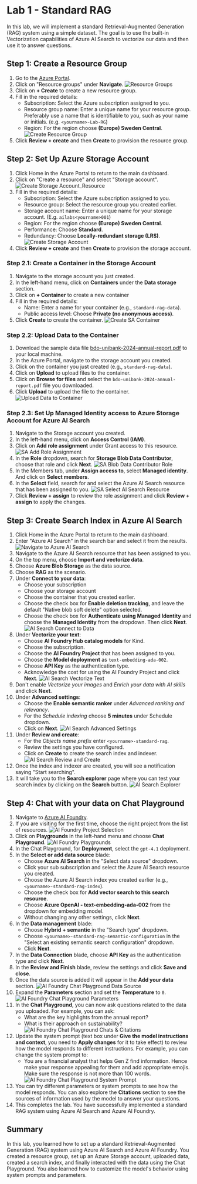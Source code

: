 # Lab 1 - Standard RAG

In this lab, we will implement a standard Retrieval-Augmented Generation (RAG) system using a simple dataset. The goal is to use the built-in Vectorization capabilities of Azure AI Search to vectorize our data and then use it to answer questions.

## Step 1: Create a Resource Group

1. Go to the [Azure Portal](https://portal.azure.com/).
2. Click on "Resource groups" under **Navigate**.
    ![Resource Groups](images/resource_groups.png)
3. Click on **+ Create** to create a new resource group.
4. Fill in the required details:
   - Subscription: Select the Azure subscription assigned to you.
   - Resource group name: Enter a unique name for your resource group. Preferably use a name that is identifiable to you, such as your name or initials. (e.g. `<yourname>-Lab-RG`)
   - Region: For the region choose **(Europe) Sweden Central**.
   ![Create Resource Group](images/create_resource_group.png)
5. Click **Review + create** and then **Create** to provision the resource group.

## Step 2: Set Up Azure Storage Account

1. Click Home in the Azure Portal to return to the main dashboard.
2. Click on "Create a resource" and select "Storage account".
    ![Create Storage Account_Resource](images/create_resource_sa.png)
3. Fill in the required details:
   - Subscription: Select the Azure subscription assigned to you.
   - Resource group: Select the resource group you created earlier.
   - Storage account name: Enter a unique name for your storage account. (E.g. `ailabs<yourname>001`)
   - Region: For the region choose **(Europe) Sweden Central**.
   - Performance: Choose **Standard**.
   - Redundancy: Choose **Locally-redundant storage (LRS)**.
   ![Create Storage Account](images/create_storage_account.png)
4. Click **Review + create** and then **Create** to provision the storage account.

### Step 2.1: Create a Container in the Storage Account

1. Navigate to the storage account you just created.
2. In the left-hand menu, click on **Containers** under the **Data storage** section.
3. Click on **+ Container** to create a new container
4. Fill in the required details:
   - Name: Enter a name for your container (e.g., `standard-rag-data`).
   - Public access level: Choose **Private (no anonymous access)**.
5. Click **Create** to create the container.
   ![Create SA Container](images/create_sa_container.png)

### Step 2.2: Upload Data to the Container

1. Download the sample data file [bdo-unibank-2024-annual-report.pdf](examples/bdo-unibank-2024-annual-report.pdf) to your local machine.
2. In the Azure Portal, navigate to the storage account you created.
3. Click on the container you just created (e.g., `standard-rag-data`).
4. Click on **Upload** to upload files to the container.
5. Click on **Browse for files** and select the `bdo-unibank-2024-annual-report.pdf` file you downloaded.
6. Click **Upload** to upload the file to the container.
   ![Upload Data to Container](images/upload_data_to_container.png)

### Step 2.3: Set Up Managed Identity access to Azure Storage Account for Azure AI Search

1. Navigate to the Storage account you created.
2. In the left-hand menu, click on **Access Control (IAM)**.
3. Click on **Add role assignment** under Grant access to this resource.
    ![SA Add Role Assignment](images/sa_add_role_assignment.png)
4. In the **Role** dropdown, search for **Storage Blob Data Contributor**, choose that role and click **Next**.
    ![SA Blob Data Contributor Role](images/sa_blob_data_contributor.png)
5. In the Members tab, under **Assign access to**, select **Managed identity**. And click on **Select members**.
6. In the **Select** field, search for and select the Azure AI Search resource that has been assigned to you.
    ![SA Select AI Search Resource](images/sa_ai_search_mi_permission.png)
7. Click **Review + assign** to review the role assignment and click **Review + assign** to apply the changes.

## Step 3: Create Search Index in Azure AI Search

1. Click Home in the Azure Portal to return to the main dashboard.
2. Enter "Azure AI Search" in the search bar and select it from the results.
    ![Navigate to Azure AI Search](images/navigate_ai_search.png)
3. Navigate to the Azure AI Search resource that has been assigned to you.
4. On the top menu, choose **Import and vectorize data**.
5. Choose **Azure Blob Storage** as the data source.
6. Choose **RAG** as the scenario.
7. Under **Connect to your data**:
    - Choose your subscription
    - Choose your storage account
    - Choose the container that you created earlier.
    - Choose the check box for **Enable deletion tracking**, and leave the default "Native blob soft delete" option selected.
    - Choose the check box for **Authenticate using Managed Identity** and choose the **Managed Identity** from the dropdown. Then click **Next**.
    ![AI Search Connect to Data](images/ai_search_connect_to_data.png)
8. Under **Vectorize your text**:
    - Choose **AI Foundry Hub catalog models** for Kind.
    - Choose the subscription.
    - Choose the **AI Foundry Project** that has been assigned to you.
    - Choose the **Model deployment** as `text-embedding-ada-002`.
    - Choose **API Key** as the authentication type.
    - Acknowledge the cost for using the AI Foundry Project and click **Next**.
    ![AI Search Vectorize Text](images/vectorize_your_text.png)
9. Don't enable *Vectorize your images* and *Enrich your data with AI skills* and click **Next**.
10. Under **Advanced settings**:
    - Choose the **Enable semantic ranker** under *Advanced ranking and relevancy*.
    - For the *Schedule indexing* choose **5 minutes** under Schedule dropdown.
    - Click on **Next**.
    ![AI Search Advanced Settings](images/ai_search_advanced_settings.png)
11. Under **Review and create**:
    - For the *Objects name prefix* enter `<yourname>-standard-rag`.
    - Review the settings you have configured.
    - Click on **Create** to create the search index and indexer.
    ![AI Search Review and Create](images/ai_search_standard_rag_review.png)
12. Once the index and indexer are created, you will see a notification saying "Start searching".
13. It will take you to the **Search explorer** page where you can test your search index by clicking on the **Search** button.
    ![AI Search Explorer](images/ai_search_explorer.png)

## Step 4: Chat with your data on Chat Playground

1. Navigate to [Azure AI Foundry](https://ai.azure.com/).
2. If you are visiting for the first time, choose the right project from the list of resources.
    ![AI Foundry Project Selection](images/ai_foundry_project_selection.png)
3. Click on **Playgrounds** in the left-hand menu and choose **Chat Playground**.
    ![AI Foundry Playgrounds](images/ai_foundry_playgrounds.png)
4. In the Chat Playground, for **Deployment**, select the `gpt-4.1` deployment.
5. In the **Select or add data source** blade:
    - Choose **Azure AI Search** in the "Select data source" dropdown.
    - Click your sub subscription and select the Azure AI Search resource you created.
    - Choose the Azure AI Search index you created earlier (e.g., `<yourname>-standard-rag-index`).
    - Choose the check box for **Add vector search to this search resource**.
    - Choose **Azure OpenAI - text-embedding-ada-002** from the dropdown for embedding model.
    - Without changing any other settings, click **Next**.
6. In the **Data management** blade:
    - Choose **Hybrid + semantic** in the "Search type" dropdown.
    - Choose `<yourname>-standard-rag-semantic-configuration` in the "Select an existing semantic search configuration" dropdown.
    - Click **Next**.
7. In the **Data Connection** blade, choose **API Key** as the authentication type and click **Next**.
8. In the **Review and Finish** blade, review the settings and click **Save and close**.
9. Once the data source is added it will appear in the **Add your data** section.
    ![AI Foundry Chat Playground Data Source](images/chat_playground_add_your_data.png)
10. Expand the **Parameters** section and set the **Temperature** to `0`.
    ![AI Foundry Chat Playground Parameters](images/chat_playground_parameters.png)
11. In the **Chat Playground**, you can now ask questions related to the data you uploaded. For example, you can ask:
    - What are the key highlights from the annual report?
    - What is their approach on sustainability?
    ![AI Foundry Chat Playground Chats & Citations](images/chat_playground_answers_citations.png)
12. Update the system prompt (text box under **Give the model instructions and context**, you need to **Apply changes** for it to take effect) to review how the model responds to different instructions. For example, you can change the system prompt to:
    - You are a financial analyst that helps Gen Z find information. Hence make your response appealing for them and add appropriate emojis. Make sure the response is not more than 100 words.
    ![AI Foundry Chat Playground System Prompt](images/chat_playground_custom_system_prompt.png)
13. You can try different parameters or system prompts to see how the model responds. You can also explore the **Citations** section to see the sources of information used by the model to answer your questions.
14. This completes the lab. You have successfully implemented a standard RAG system using Azure AI Search and Azure AI Foundry.

## Summary

In this lab, you learned how to set up a standard Retrieval-Augmented Generation (RAG) system using Azure AI Search and Azure AI Foundry. You created a resource group, set up an Azure Storage account, uploaded data, created a search index, and finally interacted with the data using the Chat Playground. You also learned how to customize the model's behavior using system prompts and parameters.
